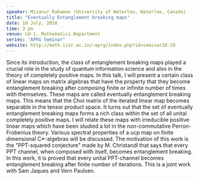 ```yaml
---
speaker: Mizanur Rahaman (University of Waterloo, Waterloo, Canada)
title: "Eventually Entanglement breaking maps"
date: 10 July, 2018
time: 3 pm
venue: LH-1, Mathematics Department
series: "APRG Seminar"
website: http://math.iisc.ac.in/~aprg/index.php?id=seminar18-19
---
```


Since its introduction, the class of entanglement breaking maps
played a crucial role in the study of quantum information science and
also in the theory of completely positive maps. In this talk, I will
present a certain class of linear maps on matrix algebras that have
the property that they become entanglement breaking after composing
finite or infinite number of times with themselves. These maps are
called eventually entanglement breaking maps. This means that the
Choi matrix of the iterated linear map becomes separable in the tensor
product space. It turns out that the set of eventually entanglement
breaking maps forms a rich class within the set of all unital completely
positive maps. I will relate these maps with irreducible positive linear
maps which have been studied a lot in the non-commutative Perron-Frobenius theory.
Various spectral properties of a ucp map on finite dimensional C*-algebras will be discussed.
The motivation of this work is the "PPT-squared conjecture"
made by M. Christandl that says that every PPT channel, when
composed with itself, becomes entanglement breaking. In this work, it
is proved that every unital PPT-channel becomes entanglement breaking
after finite number of iterations.
This is a joint work with Sam
Jaques and Vern Paulsen.
